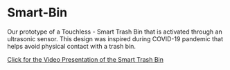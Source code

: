 # Smart-Bin
Our prototype of a Touchless - Smart Trash Bin that is activated through an ultrasonic sensor. This design was inspired during COVID-19 pandemic that helps avoid physical contact with a trash bin.

[Click for the Video Presentation of the Smart Trash Bin](https://youtu.be/z3MmOUR7HX0)
